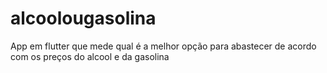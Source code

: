 # alcoolougasolina
 App em flutter que mede qual é a melhor opção para abastecer de acordo com os preços do alcool e da gasolina
